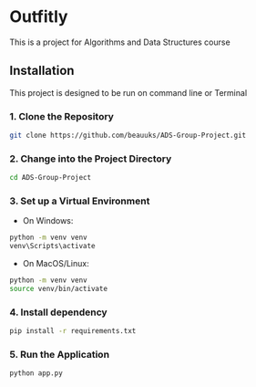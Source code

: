 # Outfitly
This is a project for Algorithms and Data Structures course
## Installation
This project is designed to be run on command line or Terminal
### 1. Clone the Repository
```bash
git clone https://github.com/beauuks/ADS-Group-Project.git
```
### 2. Change into the Project Directory
```bash
cd ADS-Group-Project
```
### 3. Set up a Virtual Environment
- On Windows:
```bash
python -m venv venv
venv\Scripts\activate
```
- On MacOS/Linux:
```bash
python -m venv venv
source venv/bin/activate
```
### 4. Install dependency
```bash
pip install -r requirements.txt
```
### 5. Run the Application
```bash
python app.py
```
